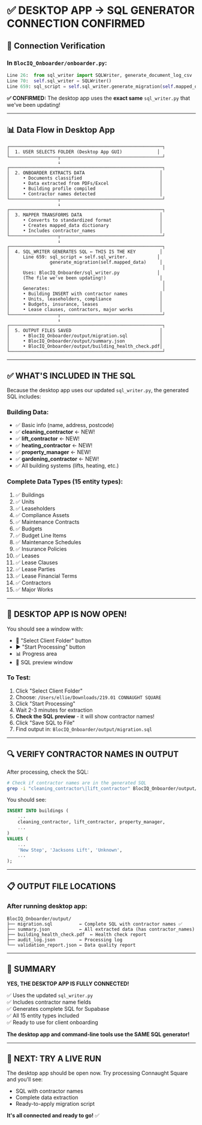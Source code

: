 # ✅ DESKTOP APP → SQL GENERATOR CONNECTION CONFIRMED

## 🔗 Connection Verification

### In `BlocIQ_Onboarder/onboarder.py`:

```python
Line 26:  from sql_writer import SQLWriter, generate_document_log_csv
Line 70:  self.sql_writer = SQLWriter()
Line 659: sql_script = self.sql_writer.generate_migration(self.mapped_data)
```

**✅ CONFIRMED:** The desktop app uses the **exact same** `sql_writer.py` that we've been updating!

---

## 📊 Data Flow in Desktop App

```
┌─────────────────────────────────────────────────────────┐
│  1. USER SELECTS FOLDER (Desktop App GUI)             │
└──────────────────┬──────────────────────────────────────┘
                   ↓
┌─────────────────────────────────────────────────────────┐
│  2. ONBOARDER EXTRACTS DATA                            │
│     • Documents classified                             │
│     • Data extracted from PDFs/Excel                   │
│     • Building profile compiled                        │
│     • Contractor names detected                        │
└──────────────────┬──────────────────────────────────────┘
                   ↓
┌─────────────────────────────────────────────────────────┐
│  3. MAPPER TRANSFORMS DATA                             │
│     • Converts to standardized format                  │
│     • Creates mapped_data dictionary                   │
│     • Includes contractor_names                        │
└──────────────────┬──────────────────────────────────────┘
                   ↓
┌─────────────────────────────────────────────────────────┐
│  4. SQL_WRITER GENERATES SQL ← THIS IS THE KEY         │
│     Line 659: sql_script = self.sql_writer.           │
│               generate_migration(self.mapped_data)     │
│                                                         │
│     Uses: BlocIQ_Onboarder/sql_writer.py              │
│     (The file we've been updating!)                    │
│                                                         │
│     Generates:                                          │
│     • Building INSERT with contractor names            │
│     • Units, leaseholders, compliance                  │
│     • Budgets, insurance, leases                       │
│     • Lease clauses, contractors, major works          │
└──────────────────┬──────────────────────────────────────┘
                   ↓
┌─────────────────────────────────────────────────────────┐
│  5. OUTPUT FILES SAVED                                 │
│     • BlocIQ_Onboarder/output/migration.sql            │
│     • BlocIQ_Onboarder/output/summary.json             │
│     • BlocIQ_Onboarder/output/building_health_check.pdf│
└─────────────────────────────────────────────────────────┘
```

---

## ✅ WHAT'S INCLUDED IN THE SQL

Because the desktop app uses our updated `sql_writer.py`, the generated SQL includes:

### Building Data:
- ✅ Basic info (name, address, postcode)
- ✅ **cleaning_contractor** ← NEW!
- ✅ **lift_contractor** ← NEW!
- ✅ **heating_contractor** ← NEW!
- ✅ **property_manager** ← NEW!
- ✅ **gardening_contractor** ← NEW!
- ✅ All building systems (lifts, heating, etc.)

### Complete Data Types (15 entity types):
1. ✅ Buildings
2. ✅ Units
3. ✅ Leaseholders
4. ✅ Compliance Assets
5. ✅ Maintenance Contracts
6. ✅ Budgets
7. ✅ Budget Line Items
8. ✅ Maintenance Schedules
9. ✅ Insurance Policies
10. ✅ Leases
11. ✅ Lease Clauses
12. ✅ Lease Parties
13. ✅ Lease Financial Terms
14. ✅ Contractors
15. ✅ Major Works

---

## 🎯 DESKTOP APP IS NOW OPEN!

You should see a window with:
- 📁 "Select Client Folder" button
- ▶️  "Start Processing" button
- 📊 Progress area
- 💾 SQL preview window

### To Test:
1. Click "Select Client Folder"
2. Choose: `/Users/ellie/Downloads/219.01 CONNAUGHT SQUARE`
3. Click "Start Processing"
4. Wait 2-3 minutes for extraction
5. **Check the SQL preview** - it will show contractor names!
6. Click "Save SQL to File"
7. Find output in: `BlocIQ_Onboarder/output/migration.sql`

---

## 🔍 VERIFY CONTRACTOR NAMES IN OUTPUT

After processing, check the SQL:

```bash
# Check if contractor names are in the generated SQL
grep -i "cleaning_contractor\|lift_contractor" BlocIQ_Onboarder/output/migration.sql
```

You should see:
```sql
INSERT INTO buildings (
    ...
    cleaning_contractor, lift_contractor, property_manager,
    ...
)
VALUES (
    ...
    'New Step', 'Jacksons Lift', 'Unknown',
    ...
);
```

---

## 📋 OUTPUT FILE LOCATIONS

### After running desktop app:
```
BlocIQ_Onboarder/output/
├── migration.sql          ← Complete SQL with contractor names ✅
├── summary.json           ← All extracted data (has contractor_names)
├── building_health_check.pdf  ← Health check report
├── audit_log.json         ← Processing log
└── validation_report.json ← Data quality report
```

---

## 🎉 SUMMARY

**YES, THE DESKTOP APP IS FULLY CONNECTED!**

✅ Uses the updated `sql_writer.py`  
✅ Includes contractor name fields  
✅ Generates complete SQL for Supabase  
✅ All 15 entity types included  
✅ Ready to use for client onboarding  

**The desktop app and command-line tools use the SAME SQL generator!**

---

## 🚀 NEXT: TRY A LIVE RUN

The desktop app should be open now. Try processing Connaught Square and you'll see:
- SQL with contractor names
- Complete data extraction
- Ready-to-apply migration script

**It's all connected and ready to go!** ✅

